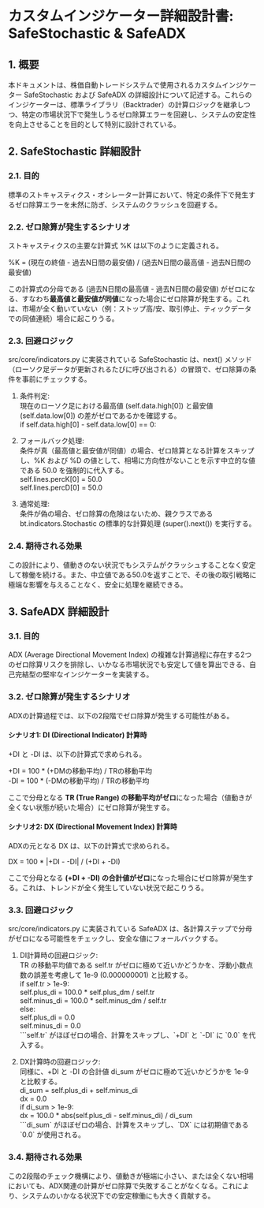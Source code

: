 # **カスタムインジケーター詳細設計書: SafeStochastic & SafeADX**

## **1\. 概要**

本ドキュメントは、株価自動トレードシステムで使用されるカスタムインジケーター SafeStochastic および SafeADX の詳細設計について記述する。これらのインジケーターは、標準ライブラリ（Backtrader）の計算ロジックを継承しつつ、特定の市場状況下で発生しうるゼロ除算エラーを回避し、システムの安定性を向上させることを目的として特別に設計されている。

## **2\. SafeStochastic 詳細設計**

### **2.1. 目的**

標準のストキャスティクス・オシレーター計算において、特定の条件下で発生するゼロ除算エラーを未然に防ぎ、システムのクラッシュを回避する。

### **2.2. ゼロ除算が発生するシナリオ**

ストキャスティクスの主要な計算式 %K は以下のように定義される。

%K \= (現在の終値 \- 過去N日間の最安値) / (過去N日間の最高値 \- 過去N日間の最安値)

この計算式の分母である (過去N日間の最高値 \- 過去N日間の最安値) がゼロになる、すなわち**最高値と最安値が同値**になった場合にゼロ除算が発生する。これは、市場が全く動いていない（例：ストップ高/安、取引停止、ティックデータでの同値連続）場合に起こりうる。

### **2.3. 回避ロジック**

src/core/indicators.py に実装されている SafeStochastic は、next() メソッド（ローソク足データが更新されるたびに呼び出される）の冒頭で、ゼロ除算の条件を事前にチェックする。

1. 条件判定:  
   現在のローソク足における最高値 (self.data.high\[0\]) と最安値 (self.data.low\[0\]) の差がゼロであるかを確認する。  
   if self.data.high\[0\] \- self.data.low\[0\] \== 0:

2. フォールバック処理:  
   条件が真（最高値と最安値が同値）の場合、ゼロ除算となる計算をスキップし、%K および %D の値として、相場に方向性がないことを示す中立的な値である 50.0 を強制的に代入する。  
   self.lines.percK\[0\] \= 50.0  
   self.lines.percD\[0\] \= 50.0

3. 通常処理:  
   条件が偽の場合、ゼロ除算の危険はないため、親クラスである bt.indicators.Stochastic の標準的な計算処理 (super().next()) を実行する。

### **2.4. 期待される効果**

この設計により、値動きのない状況でもシステムがクラッシュすることなく安定して稼働を続ける。また、中立値である50.0を返すことで、その後の取引戦略に極端な影響を与えることなく、安全に処理を継続できる。

## **3\. SafeADX 詳細設計**

### **3.1. 目的**

ADX (Average Directional Movement Index) の複雑な計算過程に存在する2つのゼロ除算リスクを排除し、いかなる市場状況でも安定して値を算出できる、自己完結型の堅牢なインジケーターを実装する。

### **3.2. ゼロ除算が発生するシナリオ**

ADXの計算過程では、以下の2段階でゼロ除算が発生する可能性がある。

#### **シナリオ1: DI (Directional Indicator) 計算時**

\+DI と \-DI は、以下の計算式で求められる。

\+DI \= 100 \* (+DMの移動平均) / TRの移動平均  
\-DI \= 100 \* (-DMの移動平均) / TRの移動平均

ここで分母となる **TR (True Range) の移動平均がゼロ**になった場合（値動きが全くない状態が続いた場合）にゼロ除算が発生する。

#### **シナリオ2: DX (Directional Movement Index) 計算時**

ADXの元となる DX は、以下の計算式で求められる。

DX \= 100 \* |+DI \- \-DI| / (+DI \+ \-DI)

ここで分母となる **(+DI \+ \-DI) の合計値がゼロ**になった場合にゼロ除算が発生する。これは、トレンドが全く発生していない状況で起こりうる。

### **3.3. 回避ロジック**

src/core/indicators.py に実装されている SafeADX は、各計算ステップで分母がゼロになる可能性をチェックし、安全な値にフォールバックする。

1. DI計算時の回避ロジック:  
   TR の移動平均値である self.tr がゼロに極めて近いかどうかを、浮動小数点数の誤差を考慮して 1e-9 (0.000000001) と比較する。  
   if self.tr \> 1e-9:  
       self.plus\_di \= 100.0 \* self.plus\_dm / self.tr  
       self.minus\_di \= 100.0 \* self.minus\_dm / self.tr  
   else:  
       self.plus\_di \= 0.0  
       self.minus\_di \= 0.0  
   \`\`\`self.tr\` がほぼゼロの場合、計算をスキップし、\`+DI\` と \`-DI\` に \`0.0\` を代入する。

2. DX計算時の回避ロジック:  
   同様に、+DI と \-DI の合計値 di\_sum がゼロに極めて近いかどうかを 1e-9 と比較する。  
   di\_sum \= self.plus\_di \+ self.minus\_di  
   dx \= 0.0  
   if di\_sum \> 1e-9:  
       dx \= 100.0 \* abs(self.plus\_di \- self.minus\_di) / di\_sum  
   \`\`\`di\_sum\` がほぼゼロの場合、計算をスキップし、\`DX\` には初期値である \`0.0\` が使用される。

### **3.4. 期待される効果**

この2段階のチェック機構により、値動きが極端に小さい、または全くない相場においても、ADX関連の計算がゼロ除算で失敗することがなくなる。これにより、システムのいかなる状況下での安定稼働にも大きく貢献する。